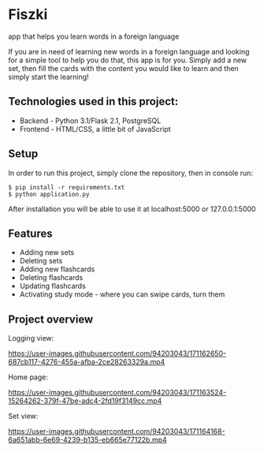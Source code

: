 # Fiszki 
app that helps you learn words in a foreign language

If you are in need of learning new words in a foreign language and looking for a simple tool to help you do that, this app is for you. Simply add a new set, then fill the cards with the content you would like to learn and then simply start the learning!

## Technologies used in this project:
- Backend - Python 3.1/Flask 2.1, PostgreSQL
- Frontend - HTML/CSS, a little bit of JavaScript

## Setup
In order to run this project, simply clone the repository, then in console run:
```
$ pip install -r requirements.txt
$ python application.py
```
After installation you will be able to use it at localhost:5000 or 127.0.0.1:5000

## Features
* Adding new sets
* Deleting sets
* Adding new flashcards
* Deleting flashcards
* Updating flashcards
* Activating study mode - where you can swipe cards, turn them

## Project overview

Logging view:

https://user-images.githubusercontent.com/94203043/171162650-687cb117-4276-455a-afba-2ce28263329a.mp4




Home page:

https://user-images.githubusercontent.com/94203043/171163524-15264262-379f-47be-adc4-2fd19f3149cc.mp4




Set view:

https://user-images.githubusercontent.com/94203043/171164168-6a651abb-6e69-4239-b135-eb665e77122b.mp4

 




